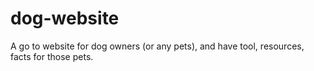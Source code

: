 # dog-website
A go to website for dog owners (or any pets), and have tool, resources, facts for those pets.
